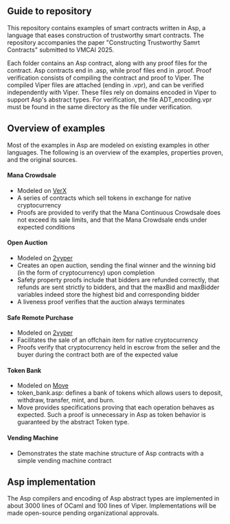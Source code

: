 ## Guide to repository
This repository contains examples of smart contracts written in Asp, a language that eases construction of trustworthy smart contracts. The repository accompanies the paper "Constructing Trustworthy Samrt Contracts" submitted to VMCAI 2025.

Each folder contains an Asp contract, along with any proof files for the contract. Asp contracts end in .asp, while proof files end in .proof. Proof verification consists of compiling the contract and proof to Viper. 
The compiled Viper files are attached (ending in .vpr), and can be verified independently with Viper. These files rely on domains encoded in Viper to support Asp's abstract types. For verification, the file ADT_encoding.vpr must be found in the same directory as the file under verification.

## Overview of examples
Most of the examples in Asp are modeled on existing examples in other languages. The following is an overview of the examples, properties proven, and the original sources.

#### Mana Crowdsale
* Modeled on [VerX](https://github.com/eth-sri/verx-benchmarks/blob/master/Mana/main.sol)
* A series of contracts which sell tokens in exchange for native cryptocurrency
* Proofs are provided to verify that the Mana Continuous Crowdsale does not exceed its sale limits, and that the Mana Crowdsale ends under expected conditions

#### Open Auction
* Modeled on [2vyper](https://github.com/viperproject/2vyper/blob/master/tests/resources/examples/auction.vy)
* Creates an open auction, sending the final winner and the winning bid (in the form of cryptocurrency) upon completion
* Safety property proofs include that bidders are refunded correctly, that refunds are sent strictly to bidders, and that the maxBid and maxBidder variables indeed store the highest bid and corresponding bidder
* A liveness proof verifies that the auction always terminates

#### Safe Remote Purchase
* Modeled on [2vyper](https://github.com/viperproject/2vyper/blob/master/tests/resources/examples/safe_remote_purchase.vy)
* Facilitates the sale of an offchain item for native cryptocurrency
* Proofs verify that cryptocurrency held in escrow from the seller and the buyer during the contract both are of the expected value

#### Token Bank
  * Modeled on [Move](https://github.com/move-language/move/blob/main/language/documentation/examples/experimental/basic-coin/sources/BasicCoin.move)
  * token_bank.asp: defines a bank of tokens which allows users to deposit, withdraw, transfer, mint, and burn.
  * Move provides specifications proving that each operation behaves as expected. Such a proof is unnecessary in Asp as token behavior is guaranteed by the abstract Token type.
    
#### Vending Machine
  * Demonstrates the state machine structure of Asp contracts with a simple vending machine contract

## Asp implementation
The Asp compilers and encoding of Asp abstract types are implemented in about 3000 lines of OCaml and 100 lines of Viper. Implementations will be made open-source pending organizational approvals.
